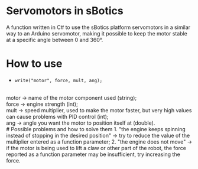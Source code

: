 # Servomotors in sBotics
A function written in C# to use the sBotics platform servomotors in a similar way to an Arduino servomotor, making it possible to keep the motor stable at a specific angle between 0 and 360°.
# How to use
+ ```write("motor", force, mult, ang);```
<br/>
motor ->  name of the motor component used (string);
<br/>
force ->  engine strength (int);
<br/>
mult  ->  speed multiplier, used to make the motor faster, but very high values ​​can cause problems with PID control (int);
<br/>
ang   ->  angle you want the motor to position itself at (double).
<br/>
# Possible problems and how to solve them
1. "the engine keeps spinning instead of stopping in the desired position" -> try to reduce the value of the multiplier entered as a function parameter;
2. "the engine does not move" -> if the motor is being used to lift a claw or other part of the robot, the force reported as a function parameter may be insufficient, try increasing the force.
